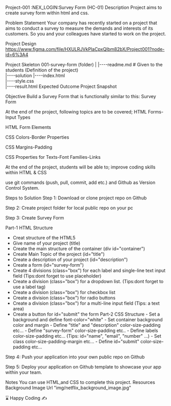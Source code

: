 Project-001 :NEX_LOGIN:Survey Form (HC-01)
Description
Project aims to create survey form within html and css.

Problem Statement
Your company has recently started on a project that aims to conduct a survey to measure the demands and interests of its customers. So you and your colleagues have started to work on the project.

Project Design
https://www.figma.com/file/HXULRJVkPlaCpxQlbm82bX/Project001?node-id=6%3A4

Project Skeleton
001-survey-form (folder)
|
|----readme.md         # Given to the students (Definition of the project)          
|----solution
        |----index.html  
        |----style.css   
        |----result.html 
Expected Outcome
Project Snapshot

Objective
Build a Survey Form that is functionally similar to this: Survey Form

At the end of the project, following topics are to be covered;
HTML Forms-Input Types

HTML Form Elements

CSS Colors-Border Properties

CSS Margins-Padding

CSS Properties for Texts-Font Families-Links

At the end of the project, students will be able to;
improve coding skills within HTML & CSS

use git commands (push, pull, commit, add etc.) and Github as Version Control System.

Steps to Solution
Step 1: Download or clone project repo on Github

Step 2: Create project folder for local public repo on your pc

Step 3: Create Survey Form

Part-1 HTML Structure

- Creat structure of the HTML5
- Give name of your project (title)
- Create the main structure of the container (div id="container")
- Create Main Topic of the project (id="title")
- Create a description of your project (id="description")
- Create a form (id="survey-form")
- Create 4 divisions (class="box") for each label and single-line text input field (Tips:dont forget to use placeholder)
- Create a division (class="box") for a dropdown list. (Tips:dont forget to use a label tag)
- Create a division (class="box") for checkbox list
- Create a division (class="box") for radio buttons
- Create a division (class="box") for a multi-line input field (Tips: a text area)
- Create a button for id="submit" the form
Part-2 CSS Structure - Set a background and define font-color="white" - Set container background color and margin - Define "title" and "description" color-size-padding etc... - Define "survey-form" color-size-padding etc.. - Define labels color-size-padding etc... (Tips: id="name", "email", "number" ...) - Set class color-size-padding-margin etc... - Define id="submit" color-size-padding etc...

Step 4: Push your application into your own public repo on Github

Step 5: Deploy your application on Github template to showcase your app within your team.

Notes
You can use HTML,and CSS to complete this project.
Resources
Background Image Url "img/netflix_background_image.jpg"

⌛ Happy Coding ✍